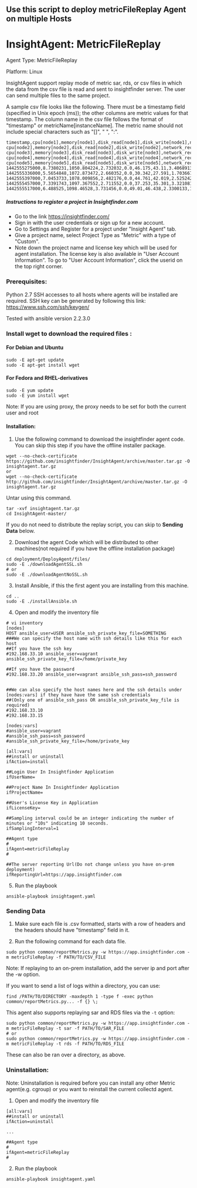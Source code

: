 ## Use this script to deploy metricFileReplay Agent on multiple Hosts
# InsightAgent: MetricFileReplay
Agent Type: MetricFileReplay

Platform: Linux

InsightAgent support replay mode of metric sar, rds, or csv files in which the data from the csv file is read and sent to insightfinder server. The user can send multiple files to the same project.

A sample csv file looks like the following. There must be a timestamp field (specified in Unix epoch (ms)); the other columns are metric values for that timestamp. The column name in the csv file follows the format of "timestamp" or  metricName[instanceName]. The metric name should not include special characters such as "[]", " ", ":".
```csv
timestamp,cpu[node1],memory[node1],disk_read[node1],disk_write[node1],network_receive[node1],network_send[node1], cpu[node2],memory[node2],disk_read[node2],disk_write[node2],network_receive[node2],network_send[node2], cpu[node3],memory[node3],disk_read[node3],disk_write[node3],network_receive[node3],network_send[node3], cpu[node4],memory[node4],disk_read[node4],disk_write[node4],network_receive[node4],network_send[node4], cpu[node5],memory[node5],disk_read[node5],disk_write[node5],network_receive[node5],network_send[node5]
1442555275000,8.7380231,1050.804224,2.732032,0.0,46.175,43.11,3.4068913,1138.601984,0.262144,0.0,5.853,4.709,3.5621096,1628.110848,1.800192,0.0,7.458,6.303,2.8296526,1264.095232,0.004096,0.0,5.119,4.932,3.8720168,1713.414144,0.004096,0.0,7.772,7.607
1442555336000,5.5654848,1072.873472,2.660352,0.0,30.342,27.591,1.7036675,1134.46912,0.032768,0.0,4.211,4.197,2.0013945,1621.93408,0.575488,0.0,4.033,3.53,1.7999406,1264.930816,0.0,0.0,5.399,4.72,1.6588607,1711.345664,0.0,0.0,3.266,3.376
1442555397000,7.0453733,1078.009856,2.482176,0.0,44.761,42.019,2.5252425,1133.842432,0.065536,0.0,6.401,5.038,2.2465352,1628.061696,2.117632,0.0,7.609,6.333,2.7270371,1241.595904,0.0,0.0,6.045,5.455,2.6808957,1714.76992,0.0,0.0,6.111,5.851
1442555457000,7.3391743,1097.367552,2.711552,0.0,37.253,35.301,3.3210812,1139.24096,0.098304,0.0,6.902,6.544,2.5287536,1627.447296,1.683456,0.0,5.328,4.66,3.1230276,1213.743104,0.090112,0.0,5.626,4.671,2.6102019,1719.7056,0.0,0.0,5.153,3.885
1442555517000,6.488525,1098.46528,3.731456,0.0,49.01,46.438,2.3300133,1142.796288,0.065536,0.0,6.015,5.283,2.4738245,1637.482496,2.019328,0.0,5.822,5.963,2.687311,1200.386048,0.0,0.0,7.274,6.256,2.1199127,1721.102336,0.0,0.0,8.319,7.255
```

##### Instructions to register a project in Insightfinder.com
- Go to the link https://insightfinder.com/
- Sign in with the user credentials or sign up for a new account.
- Go to Settings and Register for a project under "Insight Agent" tab.
- Give a project name, select Project Type as "Metric" with a type of "Custom".
- Note down the project name and license key which will be used for agent installation. The license key is also available in "User Account Information". To go to "User Account Information", click the userid on the top right corner.

### Prerequisites:
Python 2.7
SSH accesses to all hosts where agents will be installed are required. SSH key can be generated by following this link:
https://www.ssh.com/ssh/keygen/

Tested with ansible version 2.2.3.0

### Install wget to download the required files :
#### For Debian and Ubuntu
```
sudo -E apt-get update
sudo -E apt-get install wget
```
#### For Fedora and RHEL-derivatives
```
sudo -E yum update
sudo -E yum install wget
```
Note: If you are using proxy, the proxy needs to be set for both the current user and root
#### Installation:
1) Use the following command to download the insightfinder agent code. You can skip this step if you have the offline installer package.
```
wget --no-check-certificate https://github.com/insightfinder/InsightAgent/archive/master.tar.gz -O insightagent.tar.gz
or
wget --no-check-certificate http://github.com/insightfinder/InsightAgent/archive/master.tar.gz -O insightagent.tar.gz
```

Untar using this command.
```
tar -xvf insightagent.tar.gz
cd InsightAgent-master/
```

If you do not need to distribute the replay script, you can skip to **Sending Data** below.

2) Download the agent Code which will be distributed to other machines(not required if you have the offline installation package)
```
cd deployment/DeployAgent/files/
sudo -E ./downloadAgentSSL.sh
# or
sudo -E ./downloadAgentNoSSL.sh
```

3) Install Ansible, if this the first agent you are installing from this machine.
```
cd ..
sudo -E ./installAnsible.sh
```

4) Open and modify the inventory file
```
# vi inventory
[nodes]
HOST ansible_user=USER ansible_ssh_private_key_file=SOMETHING
###We can specify the host name with ssh details like this for each host
##If you have the ssh key
#192.168.33.10 ansible_user=vagrant ansible_ssh_private_key_file=/home/private_key

##If you have the password
#192.168.33.20 ansible_user=vagrant ansible_ssh_pass=ssh_password


##We can also specify the host names here and the ssh details under [nodes:vars] if they have have the same ssh credentials
##(Only one of ansible_ssh_pass OR ansible_ssh_private_key_file is required)
#192.168.33.10
#192.168.33.15

[nodes:vars]
#ansible_user=vagrant
#ansible_ssh_pass=ssh_password
#ansible_ssh_private_key_file=/home/private_key

[all:vars]
##install or uninstall
ifAction=install

##Login User In Insightfinder Application
ifUserName=

##Project Name In Insightfinder Application
ifProjectName=

##User's License Key in Application
ifLicenseKey=

##Sampling interval could be an integer indicating the number of minutes or "10s" indicating 10 seconds.
ifSamplingInterval=1

##Agent type
#
ifAgent=metricFileReplay
#

##The server reporting Url(Do not change unless you have on-prem deployment)
ifReportingUrl=https://app.insightfinder.com
```

5) Run the playbook
```
ansible-playbook insightagent.yaml
```

### Sending Data
1) Make sure each file is .csv formatted, starts with a row of headers and the headers should have "timestamp" field in it.

2) Run the following command for each data file.
```
sudo python common/reportMetrics.py -w https://app.insightfinder.com -m metricFileReplay -f PATH/TO/CSV_FILE
```
Note: If replaying to an on-prem installation, add the server ip and port after the -w option.

If you want to send a list of logs within a directory, you can use:
```
find /PATH/TO/DIRECTORY -maxdepth 1 -type f -exec python common/reportMetrics.py... -f {} \;
```

This agent also supports replaying sar and RDS files via the `-t` option:
```
sudo python common/reportMetrics.py -w https://app.insightfinder.com -m metricFileReplay -t sar -f PATH/TO/SAR_FILE
# or
sudo python common/reportMetrics.py -w https://app.insightfinder.com -m metricFileReplay -t rds -f PATH/TO/RDS_FILE
```
These can also be ran over a directory, as above.

### Uninstallation:
Note: Uninstallation is required before you can install any other Metric agent(e.g. cgroup) or you want to reinstall the current collectd agent.

1) Open and modify the inventory file
```
[all:vars]
##install or uninstall
ifAction=uninstall

...

##Agent type
#
ifAgent=metricFileReplay
#
```

2) Run the playbook
```
ansible-playbook insightagent.yaml
```
